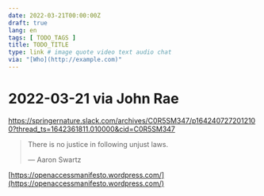 ```yaml
---
date: 2022-03-21T00:00:00Z
draft: true
lang: en
tags: [ TODO_TAGS ]
title: TODO_TITLE
type: link # image quote video text audio chat
via: "[Who](http://example.com)"
---
```



# 2022-03-21 via John Rae
https://springernature.slack.com/archives/C0R5SM347/p1642407272012100?thread_ts=1642361811.010000&cid=C0R5SM347


> There is no justice in following unjust laws.
>
> — Aaron Swartz

[https://openaccessmanifesto.wordpress.com/](https://openaccessmanifesto.wordpress.com/)

